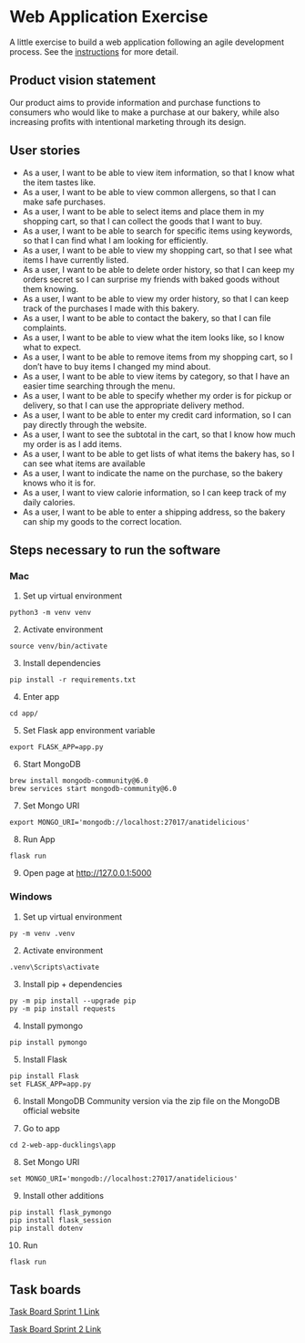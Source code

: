 # Web Application Exercise

A little exercise to build a web application following an agile development process. See the [instructions](instructions.md) for more detail.

## Product vision statement

Our product aims to provide information and purchase functions to consumers who would like to make a purchase at our bakery, while also increasing profits with intentional marketing through its design.


## User stories

- As a user, I want to be able to view item information, so that I know what the item tastes like.
- As a user, I want to be able to view common allergens, so that I can make safe purchases.
- As a user, I want to be able to select items and place them in my shopping cart, so that I can collect the goods that I want to buy.
- As a user, I want to be able to search for specific items using keywords, so that I can find what I am looking for efficiently.
- As a user, I want to be able to view my shopping cart, so that I see what items I have currently listed.
- As a user, I want to be able to delete order history, so that I can keep my orders secret so I can surprise my friends with baked goods without them knowing.
- As a user, I want to be able to view my order history, so that I can keep track of the purchases I made with this bakery.
- As a user, I want to be able to contact the bakery, so that I can file complaints.
- As a user, I want to be able to view what the item looks like, so I know what to expect.
- As a user, I want to be able to remove items from my shopping cart, so I don’t have to buy items I changed my mind about.
- As a user, I want to be able to view items by category, so that I have an easier time searching through the menu.
- As a user, I want to be able to specify whether my order is for pickup or delivery, so that I can use the appropriate delivery method.
- As a user, I want to be able to enter my credit card information, so I can pay directly through the website.
- As a user, I want to see the subtotal in the cart, so that I know how much my order is as I add items.
- As a user, I want to be able to get lists of what items the bakery has, so I can see what items are available
- As a user, I want to indicate the name on the purchase, so the bakery knows who it is for.
- As a user, I want to view calorie information, so I can keep track of my daily calories.
- As a user, I want to be able to enter a shipping address, so the bakery can ship my goods to the correct location.



## Steps necessary to run the software

### Mac

1. Set up virtual environment


```
python3 -m venv venv
```


2. Activate environment


```
source venv/bin/activate
```


3. Install dependencies


```
pip install -r requirements.txt
```


4. Enter app

```
cd app/
```

5. Set Flask app environment variable


```
export FLASK_APP=app.py

```
6. Start MongoDB

```
brew install mongodb-community@6.0
brew services start mongodb-community@6.0
```

7. Set Mongo URI

```
export MONGO_URI='mongodb://localhost:27017/anatidelicious'
```

8. Run App

```
flask run
```

9. Open page at http://127.0.0.1:5000


### Windows

1. Set up virtual environment


```
py -m venv .venv
```


2. Activate environment


```
.venv\Scripts\activate
```


3. Install pip + dependencies


```
py -m pip install --upgrade pip
py -m pip install requests
```


4. Install pymongo


```
pip install pymongo
```


5. Install Flask


```
pip install Flask
set FLASK_APP=app.py
```


6. Install MongoDB Community version via the zip file on the MongoDB official website


7. Go to app


```
cd 2-web-app-ducklings\app
```


8. Set Mongo URI


```
set MONGO_URI='mongodb://localhost:27017/anatidelicious'
```


9. Install other additions


```
pip install flask_pymongo
pip install flask_session
pip install dotenv
```


10. Run


```
flask run
```


## Task boards

[Task Board Sprint 1 Link](https://github.com/orgs/software-students-spring2025/projects/10/)

[Task Board Sprint 2 Link](https://github.com/orgs/software-students-spring2025/projects/73/)
